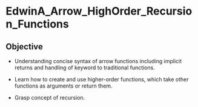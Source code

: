 # EdwinA_Arrow_HighOrder_Recursion_Functions

## Objective
* Understanding concise syntax of arrow functions including implicit returns and handling of keyword to traditional functions.

* Learn how to create and use higher-order functions, which take other functions as arguments or return them.

* Grasp concept of recursion.